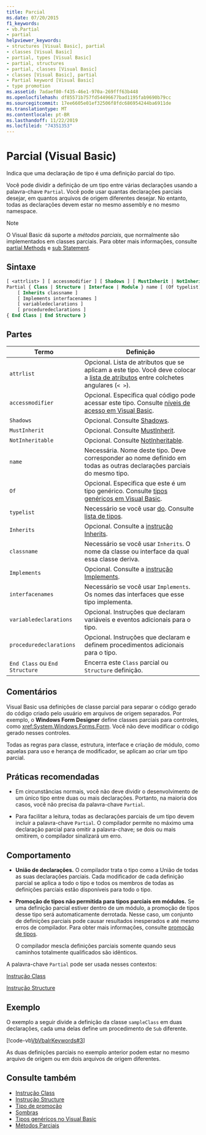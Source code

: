 ```yaml
---
title: Parcial
ms.date: 07/20/2015
f1_keywords:
- vb.Partial
- partial
helpviewer_keywords:
- structures [Visual Basic], partial
- classes [Visual Basic]
- partial, types [Visual Basic]
- partial, structures
- partial, classes [Visual Basic]
- classes [Visual Basic], partial
- Partial keyword [Visual Basic]
- type promotion
ms.assetid: 7adaef80-f435-46e1-970a-269fff63b448
ms.openlocfilehash: df85571b757fd54496677bad1195fab9690b79cc
ms.sourcegitcommit: 17ee6605e01ef32506f8fdc686954244ba6911de
ms.translationtype: MT
ms.contentlocale: pt-BR
ms.lasthandoff: 11/22/2019
ms.locfileid: "74351353"
---
```

# <a name="partial-visual-basic"></a>Parcial (Visual Basic)
Indica que uma declaração de tipo é uma definição parcial do tipo.  
  
 Você pode dividir a definição de um tipo entre várias declarações usando a palavra-chave `Partial`. Você pode usar quantas declarações parciais desejar, em quantos arquivos de origem diferentes desejar. No entanto, todas as declarações devem estar no mesmo assembly e no mesmo namespace.  
  
> [!NOTE]
> O Visual Basic dá suporte a *métodos parciais*, que normalmente são implementados em classes parciais. Para obter mais informações, consulte [partial Methods](../../../visual-basic/programming-guide/language-features/procedures/partial-methods.md) e [sub Statement](../../../visual-basic/language-reference/statements/sub-statement.md).  
  
## <a name="syntax"></a>Sintaxe  
  
```vb  
[ <attrlist> ] [ accessmodifier ] [ Shadows ] [ MustInherit | NotInheritable ] _  
Partial { Class | Structure | Interface | Module } name [ (Of typelist) ]  
    [ Inherits classname ]  
    [ Implements interfacenames ]  
    [ variabledeclarations ]  
    [ proceduredeclarations ]  
{ End Class | End Structure }  
```  
  
## <a name="parts"></a>Partes  
  
|Termo|Definição|  
|---|---|  
|`attrlist`|Opcional. Lista de atributos que se aplicam a este tipo. Você deve colocar a [lista de atributos](../../../visual-basic/language-reference/statements/attribute-list.md) entre colchetes angulares (`< >`).|  
|`accessmodifier`|Opcional. Especifica qual código pode acessar este tipo. Consulte [níveis de acesso em Visual Basic](../../../visual-basic/programming-guide/language-features/declared-elements/access-levels.md).|  
|`Shadows`|Opcional. Consulte [Shadows](../../../visual-basic/language-reference/modifiers/shadows.md).|  
|`MustInherit`|Opcional. Consulte [MustInherit](../../../visual-basic/language-reference/modifiers/mustinherit.md).|  
|`NotInheritable`|Opcional. Consulte [NotInheritable](../../../visual-basic/language-reference/modifiers/notinheritable.md).|  
|`name`|Necessária. Nome deste tipo. Deve corresponder ao nome definido em todas as outras declarações parciais do mesmo tipo.|  
|`Of`|Opcional. Especifica que este é um tipo genérico. Consulte [tipos genéricos em Visual Basic](../../../visual-basic/programming-guide/language-features/data-types/generic-types.md).|  
|`typelist`|Necessário se você usar [do](../../../visual-basic/language-reference/statements/of-clause.md). Consulte [lista de tipos](../../../visual-basic/language-reference/statements/type-list.md).|  
|`Inherits`|Opcional. Consulte a [instrução Inherits](../../../visual-basic/language-reference/statements/inherits-statement.md).|  
|`classname`|Necessário se você usar `Inherits`. O nome da classe ou interface da qual essa classe deriva.|  
|`Implements`|Opcional. Consulte a [instrução Implements](../../../visual-basic/language-reference/statements/implements-statement.md).|  
|`interfacenames`|Necessário se você usar `Implements`. Os nomes das interfaces que esse tipo implementa.|  
|`variabledeclarations`|Opcional. Instruções que declaram variáveis e eventos adicionais para o tipo.|  
|`proceduredeclarations`|Opcional. Instruções que declaram e definem procedimentos adicionais para o tipo.|  
|`End Class` ou `End Structure`|Encerra este `Class` parcial ou `Structure` definição.|  
  
## <a name="remarks"></a>Comentários  
 Visual Basic usa definições de classe parcial para separar o código gerado do código criado pelo usuário em arquivos de origem separados. Por exemplo, o **Windows Form Designer** define classes parciais para controles, como <xref:System.Windows.Forms.Form>. Você não deve modificar o código gerado nesses controles.  
  
 Todas as regras para classe, estrutura, interface e criação de módulo, como aquelas para uso e herança de modificador, se aplicam ao criar um tipo parcial.  
  
## <a name="best-practices"></a>Práticas recomendadas  
  
- Em circunstâncias normais, você não deve dividir o desenvolvimento de um único tipo entre duas ou mais declarações. Portanto, na maioria dos casos, você não precisa da palavra-chave `Partial`.  
  
- Para facilitar a leitura, todas as declarações parciais de um tipo devem incluir a palavra-chave `Partial`. O compilador permite no máximo uma declaração parcial para omitir a palavra-chave; se dois ou mais omitirem, o compilador sinalizará um erro.  
  
## <a name="behavior"></a>Comportamento  
  
- **União de declarações.** O compilador trata o tipo como a União de todas as suas declarações parciais. Cada modificador de cada definição parcial se aplica a todo o tipo e todos os membros de todas as definições parciais estão disponíveis para todo o tipo.  
  
- **Promoção de tipos não permitida para tipos parciais em módulos.** Se uma definição parcial estiver dentro de um módulo, a promoção de tipos desse tipo será automaticamente derrotada. Nesse caso, um conjunto de definições parciais pode causar resultados inesperados e até mesmo erros de compilador. Para obter mais informações, consulte [promoção de tipos](../../../visual-basic/programming-guide/language-features/declared-elements/type-promotion.md).  
  
     O compilador mescla definições parciais somente quando seus caminhos totalmente qualificados são idênticos.  
  
 A palavra-chave `Partial` pode ser usada nesses contextos:  
  
 [Instrução Class](../../../visual-basic/language-reference/statements/class-statement.md)  
  
 [Instrução Structure](../../../visual-basic/language-reference/statements/structure-statement.md)  
  
## <a name="example"></a>Exemplo  
 O exemplo a seguir divide a definição da classe `sampleClass` em duas declarações, cada uma delas define um procedimento de `Sub` diferente.  
  
 [!code-vb[VbVbalrKeywords#3](~/samples/snippets/visualbasic/VS_Snippets_VBCSharp/VbVbalrKeywords/VB/Class1.vb#3)]  
  
 As duas definições parciais no exemplo anterior podem estar no mesmo arquivo de origem ou em dois arquivos de origem diferentes.  
  
## <a name="see-also"></a>Consulte também

- [Instrução Class](../../../visual-basic/language-reference/statements/class-statement.md)
- [Instrução Structure](../../../visual-basic/language-reference/statements/structure-statement.md)
- [Tipo de promoção](../../../visual-basic/programming-guide/language-features/declared-elements/type-promotion.md)
- [Sombras](../../../visual-basic/language-reference/modifiers/shadows.md)
- [Tipos genéricos no Visual Basic](../../../visual-basic/programming-guide/language-features/data-types/generic-types.md)
- [Métodos Parciais](../../../visual-basic/programming-guide/language-features/procedures/partial-methods.md)
